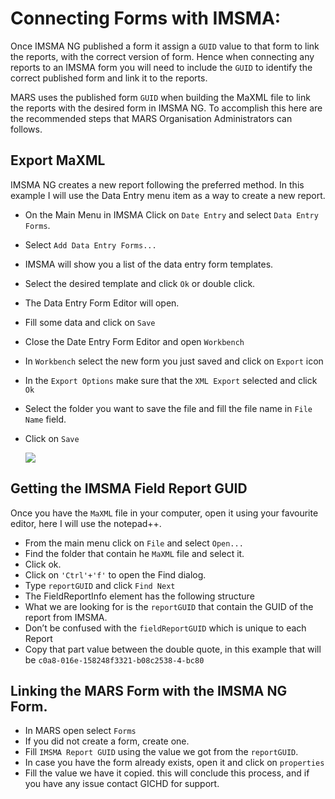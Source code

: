 

# Connecting Forms with IMSMA:
Once IMSMA NG published a form it assign a `GUID` value to that form to link the reports, with the correct version of form. Hence when connecting any reports to an IMSMA form you will need to include the `GUID` to identify the correct published form and link it to the reports. 

MARS uses the published form `GUID` when building the MaXML file to link the reports with the desired form in IMSMA NG. To accomplish this here are the recommended steps that MARS Organisation Administrators can follows.

## Export MaXML
IMSMA NG creates a new report following the preferred method. In this example I will use the Data Entry menu item as a way to create a new report. 
* On the Main Menu in IMSMA Click on `Date Entry` and select `Data Entry Forms`.
* Select `Add Data Entry Forms...` 
* IMSMA will show you a list of the data entry form templates.
* Select the desired template and click `Ok` or double click.
* The Data Entry Form Editor will open.
* Fill some data and click on `Save` 
* Close the Date Entry Form Editor and open `Workbench`
* In `Workbench` select the new form you just saved and click on `Export` icon

* In the `Export Options` make sure that the `XML Export` selected and click `Ok`
* Select the folder you want to save the file and fill the file name in `File Name` field.
* Click on `Save`

	![][image-1]
## 
## Getting the IMSMA Field Report GUID
Once you have the `MaXML` file in your computer, open it using your favourite editor, here I will use the notepad++.
* From the main menu click on `File` and select `Open...`
* Find the folder that contain he `MaXML` file and select it.
* Click ok.
* Click on `'Ctrl'+'f'` to open the Find dialog.
* Type `reportGUID` and click `Find Next`
* The FieldReportInfo element has the following structure
		<FieldReportInfo 
			reportGUID="c0a8-016e-158248f3321-b08c2538-4-bc80," 
			reportID="DEF-1831" 
			fieldReportGUID="c0a8-8e7f-16cf2236466-35d67078-1-42bc"
		>
* What we are looking for is the `reportGUID` that contain the GUID of the report from IMSMA.
* Don’t be confused with the `fieldReportGUID` which is unique to each Report
*  Copy that part value between the double quote, in this example that will be `c0a8-016e-158248f3321-b08c2538-4-bc80`

## Linking the MARS Form with the IMSMA NG Form.
* In MARS open select `Forms`
* If you did not create a form, create one. 
* Fill `IMSMA Report GUID` using the value we got from the `reportGUID`. 
* In case you have the form already exists, open it and click on `properties`
* Fill the value we have it copied.
this will conclude this process, and if you have any issue contact GICHD for support.

[image-1]:	https://github.com/GICHD/MARS-Instructions/blob/master/images/exportMaXml.png